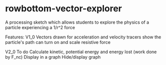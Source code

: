 # rowbottom-vector-explorer
A processing sketch which allows students to explore the physics of a particle experiencing a 1/r^2 force

Features:
V1_0 
Vectors drawn for acceleration and velocity
tracers show the particle's path
can turn on and scale resistive force

V2_0
To do
Calculate kinetic, potential energy and energy lost (work done by F_nc)
Display in a graph
Hide/display graph

